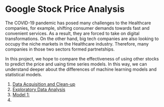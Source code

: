 # Google Stock Price Analysis

The COVID-19 pandemic has posed many challenges to the Healthcare companies, for example, shifting consumer demands towards fast and convenient services. As a result, they are forced to take on digital transformations. On the other hand, big tech companies are also looking to occupy the niche markets in the Healthcare industry. Therefore, many companies in those two sectors formed partnetships. 

In this project, we hope to compare the effectiveness of using other stocks to predict the price and uaing time series models. In this way, we can understand deeper about the differences of machine learning models and statistical models. 

1. [Data Acquisition and Clean-up](https://github.com/Hither1/sc5010/blob/main/data.ipynb)
2. [Exploratory Data Analysis](https://github.com/Hither1/sc5010/blob/main/EDA.ipynb)
3. [Model 1: ](https://github.com/Hither1/sc5010/blob/main/Model1.ipynb)
4.
